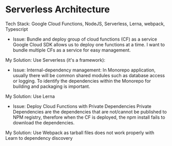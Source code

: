 # Serverless Architecture


Tech Stack: Google Cloud Functions, NodeJS, Serverless, Lerna, webpack, Typescript


* Issue: Bundle and deploy group of cloud functions (CF) as a service
Google Cloud SDK allows us to deploy one functions at a time. I want to bundle multiple CFs as a service for easy management.

My Solution: Use Serverless (it's a framework):

* Issue: Internal-dependency management:
In Monorepo application, usually there will be common shared modules such as database access or logging. To identify the dependencies within the Monorepo for building and packaging is important.

My Solution: Use Lerna

* Issue: Deploy Cloud Functions with Private Dependencies
Private Dependencies are the dependencies that are not/cannot be published to NPM registry, therefore when the CF is deployed, the npm install fails to download the dependencies.

My Solution: Use Webpack as tarball files does not work properly with Learn to dependency discovery
